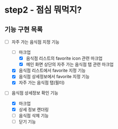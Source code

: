 # step2 - 점심 뭐먹지?

## 기능 구현 목록

- [ ] 자주 가는 음식점 지정 기능

  - [ ] 마크업
    - [x] 음식점 리스트의 favorite icon 관련 마크업
    - [x] 메인 화면 상단의 자주 가는 음식점 탭 관련 마크업
  - [x] 음식점 리스트에서 favorite 지정 기능
  - [x] 음식점 상세정보에서 favorite 지정 기능
  - [x] 자주 가는 음식점 탭(필터)

- [ ] 음식점 상세정보 확인 기능
  - [x] 마크업
  - [x] 상세 정보 랜더링
  - [ ] 음식점 삭제 기능
  - [ ] 닫기 기능
